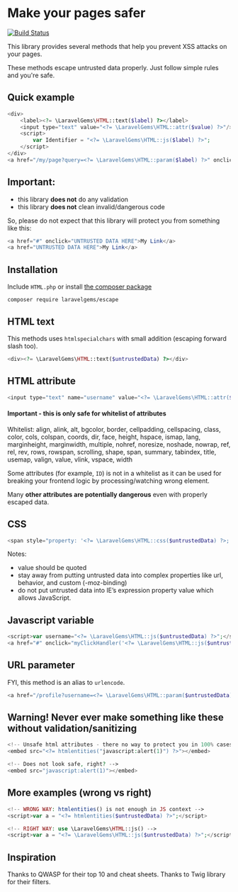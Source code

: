 # Make your pages safer

[![Build Status](https://travis-ci.org/laravelgems/escape.svg?branch=master)](https://travis-ci.org/laravelgems/escape)

This library provides several methods that help you prevent XSS attacks on your pages.

These methods escape untrusted data properly. Just follow simple rules and you're safe.

## Quick example
```php
<div>
    <label><?= \LaravelGems\HTML::text($label) ?></label>
    <input type="text" value="<?= \LaravelGems\HTML::attr($value) ?>"/>
    <script>
        var Identifier = "<?= \LaravelGems\HTML::js($label) ?>";
    </script>
</div>
<a href="/my/page?query=<?= \LaravelGems\HTML::param($label) ?>" onclick="callMyFunction(this, '<?= \LaravelGems\HTML::js($label) ?>');">Click Me</a>
```

## Important:
- this library **does not** do any validation
- this library **does not** clean invalid/dangerous code

So, please do not expect that this library will protect you from something like this:
```php
<a href="#" onclick="UNTRUSTED DATA HERE">My Link</a>
<a href="UNTRUSTED DATA HERE">My Link</a>
```

## Installation
Include `HTML.php` or install [the composer package](https://packagist.org/packages/laravelgems/escape)
```shell
composer require laravelgems/escape 
```
 
## HTML text
This methods uses `htmlspecialchars` with small addition (escaping forward slash too).
```php
<div><?= \LaravelGems\HTML::text($untrustedData) ?></div>
```

## HTML attribute
```php
<input type="text" name="username" value="<?= \LaravelGems\HTML::attr($untrustedData) ?>"/>
```
#### Important - this is only safe for whitelist of attributes
Whitelist: align, alink, alt, bgcolor, border, cellpadding, cellspacing, class, color, cols, colspan, coords, dir, face, height, hspace, ismap, lang, marginheight, marginwidth, multiple, nohref, noresize, noshade, nowrap, ref, rel, rev, rows, rowspan, scrolling, shape, span, summary, tabindex, title, usemap, valign, value, vlink, vspace, width

Some attributes (for example, `ID`) is not in a whitelist as it can be used for breaking your frontend logic by processing/watching wrong element.

Many **other attributes are potentially dangerous** even with properly escaped data.

## CSS
```php
<span style="property: '<?= \LaravelGems\HTML::css($untrustedData) ?>;'">text</span>
```
Notes: 
- value should be quoted
- stay away from putting untrusted data into complex properties like url, behavior, and custom (-moz-binding)
- do not put untrusted data into IE’s expression property value which allows JavaScript.

## Javascript variable
```php
<script>var username="<?= \LaravelGems\HTML::js($untrustedData) ?>";</script>
<a href="#" onclick="myClickHandler('<?= \LaravelGems\HTML::js($untrustedData) ?>')">Link</a>
```

## URL parameter
FYI, this method is an alias to `urlencode`.
```php
<a href="/profile?username=<?= \LaravelGems\HTML::param($untrustedData) ?>">Profile</a>
```

## Warning! Never ever make something like these without validation/sanitizing
```php
<!-- Unsafe html attributes - there no way to protect you in 100% cases without validation first -->
<embed src="<?= htmlentities("javascript:alert(1)") ?>"></embed>

<!-- Does not look safe, right? -->
<embed src="javascript:alert(1)"></embed>
```

## More examples (wrong vs right)
```php
<!-- WRONG WAY: htmlentities() is not enough in JS context -->
<script>var a = "<?= htmlentities($untrustedData) ?>";</script>

<!-- RIGHT WAY: use \LaravelGems\HTML::js() -->
<script>var a = "<?= \LaravelGems\HTML::js($untrustedData) ?>";</script>
```

## Inspiration
Thanks to QWASP for their top 10 and cheat sheets. Thanks to Twig library for their filters.

